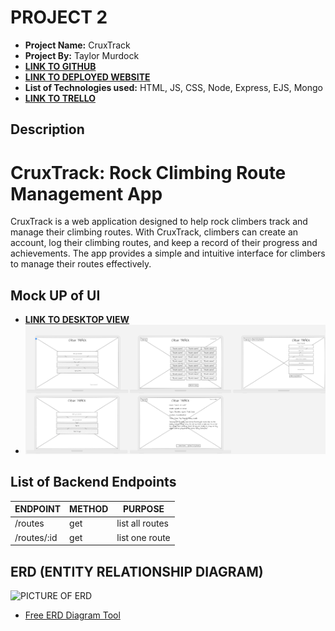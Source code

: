 # PROJECT 2

- **Project Name:** CruxTrack
- **Project By:** Taylor Murdock
- [**LINK TO GITHUB**](https://github.com/TaylorMurdock/CruxTrack)
- [**LINK TO DEPLOYED WEBSITE**](https://cruxtrack.onrender.com/)
- **List of Technologies used:** HTML, JS, CSS, Node, Express, EJS, Mongo
- [**LINK TO TRELLO**](https://trello.com/b/SCZ1IfD6/cruxtrack)

## Description

# CruxTrack: Rock Climbing Route Management App

CruxTrack is a web application designed to help rock climbers track and manage their climbing routes. With CruxTrack, climbers can create an account, log their climbing routes, and keep a record of their progress and achievements. The app provides a simple and intuitive interface for climbers to manage their routes effectively.

## Mock UP of UI

- [**LINK TO DESKTOP VIEW**](https://app.uizard.io/prototypes/K7zbRm9YrrU5X8yRLJG0/player/fullscreen)
- ![Wire Frame](img/../imgs/cruxTrackerWireFrame.png)

## List of Backend Endpoints

| ENDPOINT    | METHOD | PURPOSE         |
| ----------- | ------ | --------------- |
| /routes     | get    | list all routes |
| /routes/:id | get    | list one route  |

## ERD (ENTITY RELATIONSHIP DIAGRAM)

![PICTURE OF ERD](http://imgur.com)

- [Free ERD Diagram Tool](https://dbdiagram.io/home)